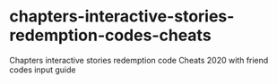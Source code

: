 # chapters-interactive-stories-redemption-codes-cheats
Chapters interactive stories redemption code Cheats 2020 with friend codes input guide
